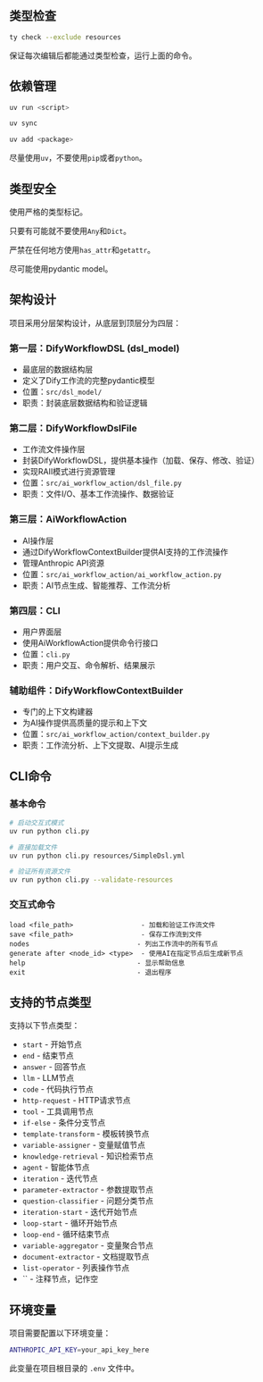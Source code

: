 ## 类型检查

```bash
ty check --exclude resources
```

保证每次编辑后都能通过类型检查，运行上面的命令。

## 依赖管理

```bash
uv run <script>
```

```bash
uv sync
```

```bash
uv add <package>
```

尽量使用`uv`，不要使用`pip`或者`python`。

## 类型安全

使用严格的类型标记。

只要有可能就不要使用`Any`和`Dict`。

严禁在任何地方使用`has_attr`和`getattr`。

尽可能使用pydantic model。

## 架构设计

项目采用分层架构设计，从底层到顶层分为四层：

### 第一层：DifyWorkflowDSL (dsl_model)
- 最底层的数据结构层
- 定义了Dify工作流的完整pydantic模型
- 位置：`src/dsl_model/`
- 职责：封装底层数据结构和验证逻辑

### 第二层：DifyWorkflowDslFile
- 工作流文件操作层
- 封装DifyWorkflowDSL，提供基本操作（加载、保存、修改、验证）
- 实现RAII模式进行资源管理
- 位置：`src/ai_workflow_action/dsl_file.py`
- 职责：文件I/O、基本工作流操作、数据验证

### 第三层：AiWorkflowAction
- AI操作层
- 通过DifyWorkflowContextBuilder提供AI支持的工作流操作
- 管理Anthropic API资源
- 位置：`src/ai_workflow_action/ai_workflow_action.py`
- 职责：AI节点生成、智能推荐、工作流分析

### 第四层：CLI
- 用户界面层
- 使用AiWorkflowAction提供命令行接口
- 位置：`cli.py`
- 职责：用户交互、命令解析、结果展示

### 辅助组件：DifyWorkflowContextBuilder
- 专门的上下文构建器
- 为AI操作提供高质量的提示和上下文
- 位置：`src/ai_workflow_action/context_builder.py`
- 职责：工作流分析、上下文提取、AI提示生成

## CLI命令

### 基本命令
```bash
# 启动交互式模式
uv run python cli.py

# 直接加载文件
uv run python cli.py resources/SimpleDsl.yml

# 验证所有资源文件
uv run python cli.py --validate-resources
```

### 交互式命令
```
load <file_path>                 - 加载和验证工作流文件
save <file_path>                 - 保存工作流到文件
nodes                           - 列出工作流中的所有节点
generate after <node_id> <type>  - 使用AI在指定节点后生成新节点
help                            - 显示帮助信息
exit                            - 退出程序
```

## 支持的节点类型

支持以下节点类型：

- `start` - 开始节点
- `end` - 结束节点
- `answer` - 回答节点
- `llm` - LLM节点
- `code` - 代码执行节点
- `http-request` - HTTP请求节点
- `tool` - 工具调用节点
- `if-else` - 条件分支节点
- `template-transform` - 模板转换节点
- `variable-assigner` - 变量赋值节点
- `knowledge-retrieval` - 知识检索节点
- `agent` - 智能体节点
- `iteration` - 迭代节点
- `parameter-extractor` - 参数提取节点
- `question-classifier` - 问题分类节点
- `iteration-start` - 迭代开始节点
- `loop-start` - 循环开始节点
- `loop-end` - 循环结束节点
- `variable-aggregator` - 变量聚合节点
- `document-extractor` - 文档提取节点
- `list-operator` - 列表操作节点
- `` - 注释节点，记作空

## 环境变量

项目需要配置以下环境变量：

```bash
ANTHROPIC_API_KEY=your_api_key_here
```

此变量在项目根目录的 `.env` 文件中。
